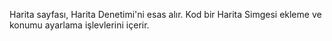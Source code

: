 ﻿Harita sayfası, Harita Denetimi'ni esas alır.  Kod bir Harita Simgesi ekleme ve konumu ayarlama işlevlerini içerir.
